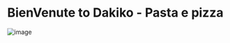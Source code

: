 # BienVenute to Dakiko - Pasta e pizza
![image](https://github.com/user-attachments/assets/4a948e88-902b-4361-976e-edbdc1138d4d)



